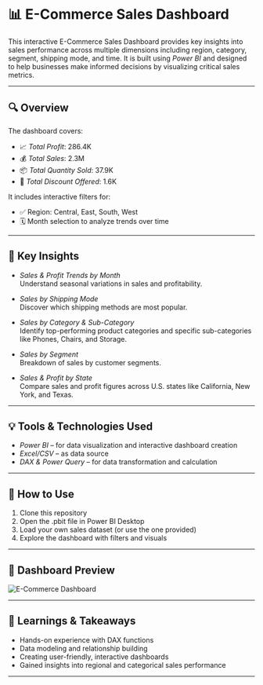 # 📊 E-Commerce Sales Dashboard

This interactive E-Commerce Sales Dashboard provides key insights into sales performance across multiple dimensions including region, category, segment, shipping mode, and time. It is built using *Power BI* and designed to help businesses make informed decisions by visualizing critical sales metrics.

---

## 🔍 Overview

The dashboard covers:

- 📈 *Total Profit*: 286.4K  
- 💰 *Total Sales*: 2.3M  
- 📦 *Total Quantity Sold*: 37.9K  
- 💸 *Total Discount Offered*: 1.6K  

It includes interactive filters for:
- ✅ Region: Central, East, South, West  
- 🗓️ Month selection to analyze trends over time

---

## 📌 Key Insights

- *Sales & Profit Trends by Month*  
  Understand seasonal variations in sales and profitability.

- *Sales by Shipping Mode*  
  Discover which shipping methods are most popular.

- *Sales by Category & Sub-Category*  
  Identify top-performing product categories and specific sub-categories like Phones, Chairs, and Storage.

- *Sales by Segment*  
  Breakdown of sales by customer segments.

- *Sales & Profit by State*  
  Compare sales and profit figures across U.S. states like California, New York, and Texas.

---

## 💡 Tools & Technologies Used

- *Power BI* – for data visualization and interactive dashboard creation  
- *Excel/CSV* – as data source  
- *DAX & Power Query* – for data transformation and calculation  

---

## 🚀 How to Use

1. Clone this repository
2. Open the .pbit file in Power BI Desktop
3. Load your own sales dataset (or use the one provided)
4. Explore the dashboard with filters and visuals

---

## 📸 Dashboard Preview

![E-Commerce Dashboard](Images/Dashboard_Snapshot.png)

---

## 🧠 Learnings & Takeaways

- Hands-on experience with DAX functions
- Data modeling and relationship building
- Creating user-friendly, interactive dashboards
- Gained insights into regional and categorical sales performance

---
